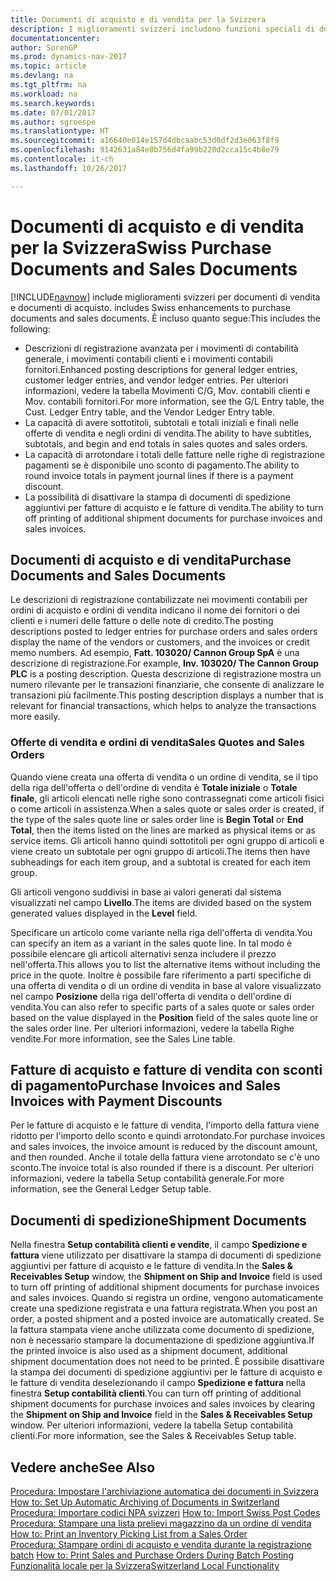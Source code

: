 ```yaml
---
title: Documenti di acquisto e di vendita per la Svizzera
description: I miglioramenti svizzeri includono funzioni speciali di documento di vendita e di acquisto.
documentationcenter: 
author: SorenGP
ms.prod: dynamics-nav-2017
ms.topic: article
ms.devlang: na
ms.tgt_pltfrm: na
ms.workload: na
ms.search.keywords: 
ms.date: 07/01/2017
ms.author: sgroespe
ms.translationtype: HT
ms.sourcegitcommit: a16640e014e157d4dbcaabc53d0df2d3e063f8f9
ms.openlocfilehash: 9142631a84e8b756d4fa99b220d2cca15c4b8e79
ms.contentlocale: it-ch
ms.lasthandoff: 10/26/2017

---
```

# <a name="swiss-purchase-documents-and-sales-documents"></a><span data-ttu-id="51eff-103">Documenti di acquisto e di vendita per la Svizzera</span><span class="sxs-lookup"><span data-stu-id="51eff-103">Swiss Purchase Documents and Sales Documents</span></span>
[!INCLUDE[navnow](../../includes/navnow_md.md)]<span data-ttu-id="51eff-104"> include miglioramenti svizzeri per documenti di vendita e documenti di acquisto.</span><span class="sxs-lookup"><span data-stu-id="51eff-104"> includes Swiss enhancements to purchase documents and sales documents.</span></span> <span data-ttu-id="51eff-105">È incluso quanto segue:</span><span class="sxs-lookup"><span data-stu-id="51eff-105">This includes the following:</span></span>  

- <span data-ttu-id="51eff-106">Descrizioni di registrazione avanzata per i movimenti di contabilità generale, i movimenti contabili clienti e i movimenti contabili fornitori.</span><span class="sxs-lookup"><span data-stu-id="51eff-106">Enhanced posting descriptions for general ledger entries, customer ledger entries, and vendor ledger entries.</span></span> <span data-ttu-id="51eff-107">Per ulteriori informazioni, vedere la tabella Movimenti C/G, Mov. contabili clienti e Mov. contabili fornitori.</span><span class="sxs-lookup"><span data-stu-id="51eff-107">For more information, see the G/L Entry table, the Cust. Ledger Entry table, and the Vendor Ledger Entry table.</span></span>  
- <span data-ttu-id="51eff-108">La capacità di avere sottotitoli, subtotali e totali iniziali e finali nelle offerte di vendita e negli ordini di vendita.</span><span class="sxs-lookup"><span data-stu-id="51eff-108">The ability to have subtitles, subtotals, and begin and end totals in sales quotes and sales orders.</span></span>  
- <span data-ttu-id="51eff-109">La capacità di arrotondare i totali delle fatture nelle righe di registrazione pagamenti se è disponibile uno sconto di pagamento.</span><span class="sxs-lookup"><span data-stu-id="51eff-109">The ability to round invoice totals in payment journal lines if there is a payment discount.</span></span>  
- <span data-ttu-id="51eff-110">La possibilità di disattivare la stampa di documenti di spedizione aggiuntivi per fatture di acquisto e le fatture di vendita.</span><span class="sxs-lookup"><span data-stu-id="51eff-110">The ability to turn off printing of additional shipment documents for purchase invoices and sales invoices.</span></span>  

## <a name="purchase-documents-and-sales-documents"></a><span data-ttu-id="51eff-111">Documenti di acquisto e di vendita</span><span class="sxs-lookup"><span data-stu-id="51eff-111">Purchase Documents and Sales Documents</span></span>  
<span data-ttu-id="51eff-112">Le descrizioni di registrazione contabilizzate nei movimenti contabili per ordini di acquisto e ordini di vendita indicano il nome dei fornitori o dei clienti e i numeri delle fatture o delle note di credito.</span><span class="sxs-lookup"><span data-stu-id="51eff-112">The posting descriptions posted to ledger entries for purchase orders and sales orders display the name of the vendors or customers, and the invoices or credit memo numbers.</span></span> <span data-ttu-id="51eff-113">Ad esempio, **Fatt. 103020/ Cannon Group SpA** è una descrizione di registrazione.</span><span class="sxs-lookup"><span data-stu-id="51eff-113">For example, **Inv. 103020/ The Cannon Group PLC** is a posting description.</span></span> <span data-ttu-id="51eff-114">Questa descrizione di registrazione mostra un numero rilevante per le transazioni finanziarie, che consente di analizzare le transazioni più facilmente.</span><span class="sxs-lookup"><span data-stu-id="51eff-114">This posting description displays a number that is relevant for financial transactions, which helps to analyze the transactions more easily.</span></span>  

### <a name="sales-quotes-and-sales-orders"></a><span data-ttu-id="51eff-115">Offerte di vendita e ordini di vendita</span><span class="sxs-lookup"><span data-stu-id="51eff-115">Sales Quotes and Sales Orders</span></span>  
<span data-ttu-id="51eff-116">Quando viene creata una offerta di vendita o un ordine di vendita, se il tipo della riga dell'offerta o dell'ordine di vendita è **Totale iniziale** o **Totale finale**, gli articoli elencati nelle righe sono contrassegnati come articoli fisici o come articoli in assistenza.</span><span class="sxs-lookup"><span data-stu-id="51eff-116">When a sales quote or sales order is created, if the type of the sales quote line or sales order line is **Begin Total** or **End Total**, then the items listed on the lines are marked as physical items or as service items.</span></span> <span data-ttu-id="51eff-117">Gli articoli hanno quindi sottotitoli per ogni gruppo di articoli e viene creato un subtotale per ogni gruppo di articoli.</span><span class="sxs-lookup"><span data-stu-id="51eff-117">The items then have subheadings for each item group, and a subtotal is created for each item group.</span></span>  

<span data-ttu-id="51eff-118">Gli articoli vengono suddivisi in base ai valori generati dal sistema visualizzati nel campo **Livello**.</span><span class="sxs-lookup"><span data-stu-id="51eff-118">The items are divided based on the system generated values displayed in the **Level** field.</span></span>  

<span data-ttu-id="51eff-119">Specificare un articolo come variante nella riga dell'offerta di vendita.</span><span class="sxs-lookup"><span data-stu-id="51eff-119">You can specify an item as a variant in the sales quote line.</span></span> <span data-ttu-id="51eff-120">In tal modo è possibile elencare gli articoli alternativi senza includere il prezzo nell'offerta.</span><span class="sxs-lookup"><span data-stu-id="51eff-120">This allows you to list the alternative items without including the price in the quote.</span></span> <span data-ttu-id="51eff-121">Inoltre è possibile fare riferimento a parti specifiche di una offerta di vendita o di un ordine di vendita in base al valore visualizzato nel campo **Posizione** della riga dell'offerta di vendita o dell'ordine di vendita.</span><span class="sxs-lookup"><span data-stu-id="51eff-121">You can also refer to specific parts of a sales quote or sales order based on the value displayed in the **Position** field of the sales quote line or the sales order line.</span></span> <span data-ttu-id="51eff-122">Per ulteriori informazioni, vedere la tabella Righe vendite.</span><span class="sxs-lookup"><span data-stu-id="51eff-122">For more information, see the Sales Line table.</span></span>  

## <a name="purchase-invoices-and-sales-invoices-with-payment-discounts"></a><span data-ttu-id="51eff-123">Fatture di acquisto e fatture di vendita con sconti di pagamento</span><span class="sxs-lookup"><span data-stu-id="51eff-123">Purchase Invoices and Sales Invoices with Payment Discounts</span></span>  
<span data-ttu-id="51eff-124">Per le fatture di acquisto e le fatture di vendita, l'importo della fattura viene ridotto per l'importo dello sconto e quindi arrotondato.</span><span class="sxs-lookup"><span data-stu-id="51eff-124">For purchase invoices and sales invoices, the invoice amount is reduced by the discount amount, and then rounded.</span></span> <span data-ttu-id="51eff-125">Anche il totale della fattura viene arrotondato se c'è uno sconto.</span><span class="sxs-lookup"><span data-stu-id="51eff-125">The invoice total is also rounded if there is a discount.</span></span> <span data-ttu-id="51eff-126">Per ulteriori informazioni, vedere la tabella Setup contabilità generale.</span><span class="sxs-lookup"><span data-stu-id="51eff-126">For more information, see the General Ledger Setup table.</span></span>  

## <a name="shipment-documents"></a><span data-ttu-id="51eff-127">Documenti di spedizione</span><span class="sxs-lookup"><span data-stu-id="51eff-127">Shipment Documents</span></span>  
<span data-ttu-id="51eff-128">Nella finestra **Setup contabilità clienti e vendite**, il campo **Spedizione e fattura** viene utilizzato per disattivare la stampa di documenti di spedizione aggiuntivi per fatture di acquisto e le fatture di vendita.</span><span class="sxs-lookup"><span data-stu-id="51eff-128">In the **Sales & Receivables Setup** window, the **Shipment on Ship and Invoice** field is used to turn off printing of additional shipment documents for purchase invoices and sales invoices.</span></span> <span data-ttu-id="51eff-129">Quando si registra un ordine, vengono automaticamente create una spedizione registrata e una fattura registrata.</span><span class="sxs-lookup"><span data-stu-id="51eff-129">When you post an order, a posted shipment and a posted invoice are automatically created.</span></span> <span data-ttu-id="51eff-130">Se la fattura stampata viene anche utilizzata come documento di spedizione, non è necessario stampare la documentazione di spedizione aggiuntiva.</span><span class="sxs-lookup"><span data-stu-id="51eff-130">If the printed invoice is also used as a shipment document, additional shipment documentation does not need to be printed.</span></span> <span data-ttu-id="51eff-131">È possibile disattivare la stampa dei documenti di spedizione aggiuntivi per le fatture di acquisto e le fatture di vendita deselezionando il campo **Spedizione e fattura** nella finestra **Setup contabilità clienti**.</span><span class="sxs-lookup"><span data-stu-id="51eff-131">You can turn off printing of additional shipment documents for purchase invoices and sales invoices by clearing the **Shipment on Ship and Invoice** field in the **Sales & Receivables Setup** window.</span></span> <span data-ttu-id="51eff-132">Per ulteriori informazioni, vedere la tabella Setup contabilità clienti.</span><span class="sxs-lookup"><span data-stu-id="51eff-132">For more information, see the Sales & Receivables Setup table.</span></span>  

## <a name="see-also"></a><span data-ttu-id="51eff-133">Vedere anche</span><span class="sxs-lookup"><span data-stu-id="51eff-133">See Also</span></span>  
 <span data-ttu-id="51eff-134">[Procedura: Impostare l'archiviazione automatica dei documenti in Svizzera](how-to-set-up-automatic-archiving-of-documents-in-switzerland.md) </span><span class="sxs-lookup"><span data-stu-id="51eff-134">[How to: Set Up Automatic Archiving of Documents in Switzerland](how-to-set-up-automatic-archiving-of-documents-in-switzerland.md) </span></span>  
 <span data-ttu-id="51eff-135">[Procedura: Importare codici NPA svizzeri](how-to-import-swiss-post-codes.md) </span><span class="sxs-lookup"><span data-stu-id="51eff-135">[How to: Import Swiss Post Codes](how-to-import-swiss-post-codes.md) </span></span>  
 <span data-ttu-id="51eff-136">[Procedura: Stampare una lista prelievi magazzino da un ordine di vendita](how-to-print-an-inventory-picking-list-from-a-sales-order.md) </span><span class="sxs-lookup"><span data-stu-id="51eff-136">[How to: Print an Inventory Picking List from a Sales Order](how-to-print-an-inventory-picking-list-from-a-sales-order.md) </span></span>  
 <span data-ttu-id="51eff-137">[Procedura: Stampare ordini di acquisto e vendita durante la registrazione batch](how-to-print-sales-and-purchase-orders-during-batch-posting.md) </span><span class="sxs-lookup"><span data-stu-id="51eff-137">[How to: Print Sales and Purchase Orders During Batch Posting](how-to-print-sales-and-purchase-orders-during-batch-posting.md) </span></span>  
 [<span data-ttu-id="51eff-138">Funzionalità locale per la Svizzera</span><span class="sxs-lookup"><span data-stu-id="51eff-138">Switzerland Local Functionality</span></span>](switzerland-local-functionality.md)

